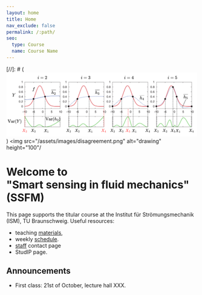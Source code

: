 ```yaml
---
layout: home
title: Home
nav_exclude: false
permalink: /:path/
seo:
  type: Course
  name: Course Name
---
```

[//]: # (![SSFM](/assets/images/SSFMlogo.png))
<img src="/assets/images/disagreement.png" alt="drawing" height="100"/

# Welcome to <br/> **"Smart sensing in fluid mechanics"** (SSFM)

This page supports the titular course at the Institut für Strömungsmechanik (ISM), TU Braunschweig.
Useful resources:

- teaching [materials](materials.md),
- weekly [schedule](schedule.md).
- [staff](staff.md) contact page
- StudIP page.

## Announcements

- First class: 21st of October, lecture hall XXX.
